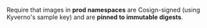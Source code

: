Require that images in **prod namespaces** are Cosign-signed (using Kyverno's sample key) and are **pinned to immutable digests**.
